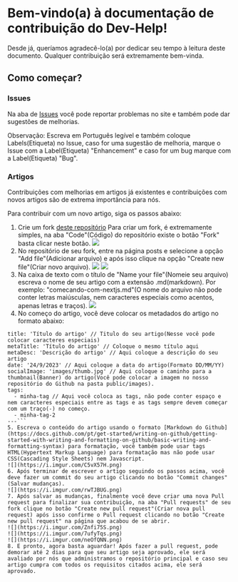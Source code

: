 # Bem-vindo(a) à documentação de contribuição do Dev-Help!
Desde já, queríamos agradecê-lo(a) por dedicar seu tempo à leitura deste documento. Qualquer contribuição será extremamente bem-vinda.

## Como começar?

### Issues
Na aba de [Issues](https://github.com/Dev-Help-Oficial/Blog/issues) você pode reportar problemas no site e também pode dar sugestões de melhorias.

Observação: Escreva em Português legível e também coloque Labels(Etiqueta) no Issue, caso for uma sugestão de melhoria, marque o Issue com a Label(Etiqueta) "Enhancement" e caso for um bug marque com a Label(Etiqueta) "Bug".

### Artigos
Contribuições com melhorias em artigos já existentes e contribuições com novos artigos são de extrema importância para nós.

Para contribuir com um novo artigo, siga os passos abaixo:
1. Crie um fork [deste repositório](https://github.com/Dev-Help-Oficial/Blog)
Para criar um fork, é extremamente simples, na aba "Code"(Código) do repositório existe o botão "Fork" basta clicar neste botão.
![](https://i.imgur.com/GPbu4ic.png)
2. No repositório de seu fork, entre na página posts e selecione a opção "Add file"(Adicionar arquivo) e após isso clique na opção "Create new file"(Criar novo arquivo).
![](https://i.imgur.com/D9Dmv3V.png)
![](https://i.imgur.com/HeNKLDZ.png)
3. Na caixa de texto com o título de "Name your file"(Nomeie seu arquivo) escreva o nome de seu artigo com a extensão .md(markdown). Por exemplo: "comecando-com-nextjs.md"(O nome do arquivo não pode conter letras maiúsculas, nem caracteres especiais como acentos, apenas letras e traços).
![](https://i.imgur.com/afSkCc9.png)
4. No começo do artigo, você deve colocar os metadados do artigo no formato abaixo:
```---
title: 'Título do artigo' // Titulo do seu artigo(Nesse você pode colocar caracteres especiais)
metaTitle: 'Título do artigo' // Coloque o mesmo título aqui
metaDesc: 'Descrição do artigo' // Aqui coloque a descrição do seu artigo
date: '24/9/2023' // Aqui coloque a data do artigo(Formato DD/MM/YY)
socialImage: 'images/thumb.jpg' // Aqui coloque o caminho para a thumbnail(Banner) do artigo(Você pode colocar a imagem no nosso repositório do Github na pasta public/images).
tags:
  - minha-tag // Aqui você coloca as tags, não pode conter espaço e nem caracteres especiais entre as tags e as tags sempre devem começar com um traço(-) no começo.
  - minha-tag-2
---```
5. Escreva o conteúdo do artigo usando o formato [Markdown do Github](https://docs.github.com/pt/get-started/writing-on-github/getting-started-with-writing-and-formatting-on-github/basic-writing-and-formatting-syntax) para formatação, você também pode usar tags HTML(Hypertext Markup Language) para formatação mas não pode usar CSS(Cascading Style Sheets) nem Javascript.
![](https://i.imgur.com/C5vX57H.png)
6. Após terminar de escrever o artigo seguindo os passos acima, você deve fazer um commit do seu artigo clicando no botão "Commit changes"(Salvar mudanças).
![](https://i.imgur.com/rwTJBUG.png)
7. Após salvar as mudanças, finalmente você deve criar uma nova Pull request para finalizar sua contribuição, na aba "Pull requests" de seu fork clique no botão "Create new pull request"(Criar nova pull request) após isso confirme o Pull request clicando no botão "Create new pull request" na página que acabou de se abrir.
![](https://i.imgur.com/Znfi75S.png)
![](https://i.imgur.com/7ufyTqs.png)
![](https://i.imgur.com/neOfQNN.png)
8. E pronto, agora basta aguardar! Após fazer a pull request, pode demorar até 2 dias para que seu artigo seja aprovado, ele será avaliado por nós que administramos o repositório principal e caso seu artigo cumpra com todos os requisitos citados acima, ele será aprovado. 